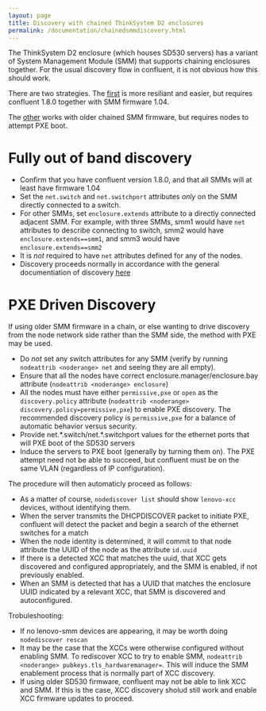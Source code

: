 ```yaml
---
layout: page
title: Discovery with chained ThinkSystem D2 enclosures
permalink: /documentation/chainedsmmdiscovery.html
---
```


The ThinkSystem D2 enclosure (which houses SD530 servers) has a variant of System Management Module (SMM) that supports chaining
enclosures together.  For the usual discovery flow in confluent, it is not obvious how this should work.  

There are two strategies.  The [first](#fully-out-of-band-discovery) is more resiliant and easier, but requires confluent 1.8.0 together with SMM firmware 1.04.

The [other](#pxe-driven-discovery) works with older chained SMM firmware, but requires nodes to attempt PXE boot.

# Fully out of band discovery

* Confirm that you have confluent version 1.8.0, and that all SMMs will at
  least have firmware 1.04
* Set the `net.switch` and `net.switchport` attributes *only* on the SMM directly connected to a switch.
* For other SMMs, set `enclosure.extends` attribute to a directly connected adjacent SMM.  For example, with
  three SMMs, smm1 would have `net` attributes to describe connecting to switch, smm2 would have 
  `enclosure.extends==smm1`, and smm3 would have `enclosure.extends==smm2`
* It is *not* required to have `net` attributes defined for any of the nodes.
* Discovery proceeds normally in accordance with the general documentiation of
  discovery [here]({{site.baseurl}}/documentaction/confluentdisco.html)


# PXE Driven Discovery
If using older SMM firmware in a chain, or else wanting to drive discovery from the node network side
rather than the SMM side, the method with PXE may be used.

* Do *not* set any switch attributes for any SMM (verify by running `nodeattrib <noderange> net` and seeing they are all empty).
* Ensure that all the nodes have correct enclosure.manager/enclosure.bay attribute (`nodeattrib <noderange> enclosure`)
* All the nodes must have either `permissive,pxe` or `open` as the `discovery.policy` attribute (`nodeattrib <noderange> discovery.policy=permissive,pxe`) to enable
  PXE discovery.  The recommended discovery policy is `permissive,pxe` for a balance of automatic behavior versus security.
* Provide net.\*.switch/net.\*.switchport values for the ethernet ports that will PXE boot of the SD530 servers
* Induce the servers to PXE boot (generally by turning them on).  The PXE attempt need not be able to succeed, but confluent must be on the same VLAN (regardless of IP configuration).

The procedure will then automaticly proceed as follows:

* As a matter of course, `nodediscover list` should show `lenovo-xcc` devices, without identifying them.
* When the server transmits the DHCPDISCOVER packet to initiate PXE, confluent will detect the packet and begin a search of the ethernet switches for a match
* When the node identity is determined, it will commit to that node attribute the UUID of the node as the attribute `id.uuid`
* If there is a detected XCC that matches the uuid, that XCC gets discovered and configured appropriately, and the SMM is enabled, if not previously enabled.
* When an SMM is detected that has a UUID that matches the enclosure UUID indicated by a relevant XCC, that SMM is discovered and autoconfigured.

Trobuleshooting:

* If no lenovo-smm devices are appearing, it may be worth doing `nodediscover rescan`
* It may be the case that the XCCs were otherwise configured without enabling SMM.  To rediscover XCC to try to enable SMM, `nodeattrib <noderange> pubkeys.tls_hardwaremanager=`.  This will induce the SMM enablement process that is normally part of XCC discovery.
* If using older SD530 firmware, confluent may not be able to link XCC and SMM.  If this is the case, XCC discovery sholud still work and enable XCC firmware updates to proceed.
